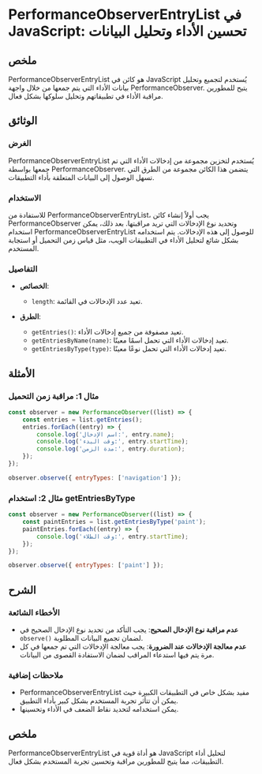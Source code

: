 <!--
Meta Description: # PerformanceObserverEntryList في JavaScript: تحسين الأداء وتحليل البيانات ## ملخص PerformanceObserverEntryList هو كائن في JavaScript يُستخدم لتجميع و...
Meta Keywords: الأداء, performanceobserverentrylist, التي, entry, javascript
-->

# PerformanceObserverEntryList في JavaScript: تحسين الأداء وتحليل البيانات

## ملخص
PerformanceObserverEntryList هو كائن في JavaScript يُستخدم لتجميع وتحليل بيانات الأداء التي يتم جمعها من خلال واجهة PerformanceObserver. يتيح للمطورين مراقبة الأداء في تطبيقاتهم وتحليل سلوكها بشكل فعال.

## الوثائق
### الغرض
PerformanceObserverEntryList يُستخدم لتخزين مجموعة من إدخالات الأداء التي تم جمعها بواسطة PerformanceObserver. يتضمن هذا الكائن مجموعة من الطرق التي تسهل الوصول إلى البيانات المتعلقة بأداء التطبيقات.

### الاستخدام
للاستفادة من PerformanceObserverEntryList، يجب أولاً إنشاء كائن PerformanceObserver وتحديد نوع الإدخالات التي تريد مراقبتها. بعد ذلك، يمكن استخدام PerformanceObserverEntryList للوصول إلى هذه الإدخالات. يتم استخدامه بشكل شائع لتحليل الأداء في التطبيقات الويب، مثل قياس زمن التحميل أو استجابة المستخدم.

### التفاصيل
- **الخصائص**:
  - `length`: تعيد عدد الإدخالات في القائمة.
  
- **الطرق**:
  - `getEntries()`: تعيد مصفوفة من جميع إدخالات الأداء.
  - `getEntriesByName(name)`: تعيد إدخالات الأداء التي تحمل اسمًا معينًا.
  - `getEntriesByType(type)`: تعيد إدخالات الأداء التي تحمل نوعًا معينًا.

## الأمثلة
### مثال 1: مراقبة زمن التحميل
```javascript
const observer = new PerformanceObserver((list) => {
    const entries = list.getEntries();
    entries.forEach((entry) => {
        console.log('اسم الإدخال:', entry.name);
        console.log('وقت البدء:', entry.startTime);
        console.log('مدة الزمن:', entry.duration);
    });
});

observer.observe({ entryTypes: ['navigation'] });
```

### مثال 2: استخدام getEntriesByType
```javascript
const observer = new PerformanceObserver((list) => {
    const paintEntries = list.getEntriesByType('paint');
    paintEntries.forEach((entry) => {
        console.log('وقت الطلاء:', entry.startTime);
    });
});

observer.observe({ entryTypes: ['paint'] });
```

## الشرح
### الأخطاء الشائعة
- **عدم مراقبة نوع الإدخال الصحيح**: يجب التأكد من تحديد نوع الإدخال الصحيح في `observe()` لضمان تجميع البيانات المطلوبة.
- **عدم معالجة الإدخالات عند الضرورة**: يجب معالجة الإدخالات التي تم جمعها في كل مرة يتم فيها استدعاء المراقب لضمان الاستفادة القصوى من البيانات.

### ملاحظات إضافية
- PerformanceObserverEntryList مفيد بشكل خاص في التطبيقات الكبيرة حيث يمكن أن تتأثر تجربة المستخدم بشكل كبير بأداء التطبيق.
- يمكن استخدامه لتحديد نقاط الضعف في الأداء وتحسينها.

## ملخص
PerformanceObserverEntryList هو أداة قوية في JavaScript لتحليل أداء التطبيقات، مما يتيح للمطورين مراقبة وتحسين تجربة المستخدم بشكل فعال.